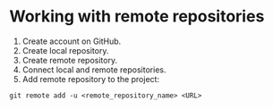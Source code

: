 # Working with remote repositories
1. Create account on GitHub.
2. Create local repository.
3. Create remote repository.
4. Connect local and remote repositories.
5. Add remote repository to the project:
```
git remote add -u <remote_repository_name> <URL>
```
